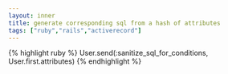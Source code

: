 ```yaml
---
layout: inner
title: generate corresponding sql from a hash of attributes
tags: ["ruby","rails","activerecord"]
---
```

{% highlight ruby %}
User.send(:sanitize_sql_for_conditions, User.first.attributes)
{% endhighlight %}
